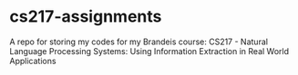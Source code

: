 # cs217-assignments

A repo for storing my codes for my Brandeis course: CS217 - Natural Language Processing Systems: Using Information Extraction in Real World Applications
